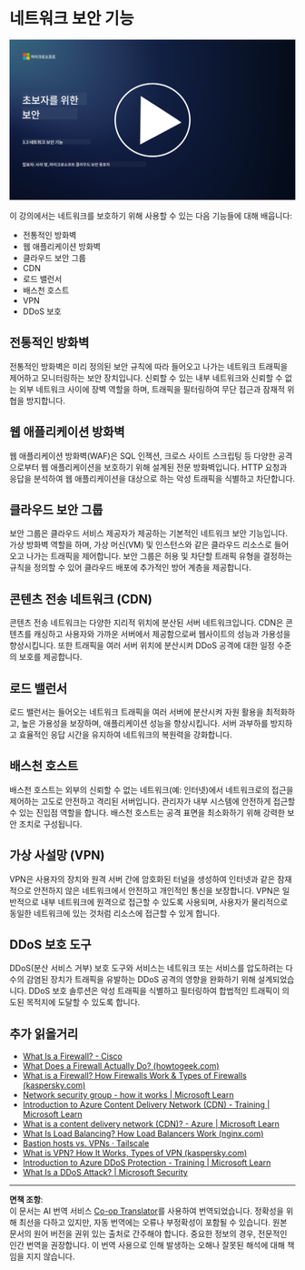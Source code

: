 <!--
CO_OP_TRANSLATOR_METADATA:
{
  "original_hash": "c3aba077bb98eebc925dd58d870229ab",
  "translation_date": "2025-09-03T18:20:25+00:00",
  "source_file": "3.3 Network security capabilities.md",
  "language_code": "ko"
}
-->
# 네트워크 보안 기능

[![Watch the video](../../translated_images/3-3_placeholder.1a1265ccd17434df15e62f7e405fd8fc6a956414505c1266772f33d926e17f22.ko.png)](https://learn-video.azurefd.net/vod/player?id=b2a4a548-d129-4add-ba68-eca416ec65bc)

이 강의에서는 네트워크를 보호하기 위해 사용할 수 있는 다음 기능들에 대해 배웁니다:

 - 전통적인 방화벽
 - 웹 애플리케이션 방화벽
 - 클라우드 보안 그룹
 - CDN
 - 로드 밸런서
 - 배스천 호스트
 - VPN
 - DDoS 보호

## 전통적인 방화벽

전통적인 방화벽은 미리 정의된 보안 규칙에 따라 들어오고 나가는 네트워크 트래픽을 제어하고 모니터링하는 보안 장치입니다. 신뢰할 수 있는 내부 네트워크와 신뢰할 수 없는 외부 네트워크 사이에 장벽 역할을 하며, 트래픽을 필터링하여 무단 접근과 잠재적 위협을 방지합니다.

## 웹 애플리케이션 방화벽

웹 애플리케이션 방화벽(WAF)은 SQL 인젝션, 크로스 사이트 스크립팅 등 다양한 공격으로부터 웹 애플리케이션을 보호하기 위해 설계된 전문 방화벽입니다. HTTP 요청과 응답을 분석하여 웹 애플리케이션을 대상으로 하는 악성 트래픽을 식별하고 차단합니다.

## 클라우드 보안 그룹

보안 그룹은 클라우드 서비스 제공자가 제공하는 기본적인 네트워크 보안 기능입니다. 가상 방화벽 역할을 하며, 가상 머신(VM) 및 인스턴스와 같은 클라우드 리소스로 들어오고 나가는 트래픽을 제어합니다. 보안 그룹은 허용 및 차단할 트래픽 유형을 결정하는 규칙을 정의할 수 있어 클라우드 배포에 추가적인 방어 계층을 제공합니다.

## 콘텐츠 전송 네트워크 (CDN)

콘텐츠 전송 네트워크는 다양한 지리적 위치에 분산된 서버 네트워크입니다. CDN은 콘텐츠를 캐싱하고 사용자와 가까운 서버에서 제공함으로써 웹사이트의 성능과 가용성을 향상시킵니다. 또한 트래픽을 여러 서버 위치에 분산시켜 DDoS 공격에 대한 일정 수준의 보호를 제공합니다.

## 로드 밸런서

로드 밸런서는 들어오는 네트워크 트래픽을 여러 서버에 분산시켜 자원 활용을 최적화하고, 높은 가용성을 보장하며, 애플리케이션 성능을 향상시킵니다. 서버 과부하를 방지하고 효율적인 응답 시간을 유지하여 네트워크의 복원력을 강화합니다.

## 배스천 호스트

배스천 호스트는 외부의 신뢰할 수 없는 네트워크(예: 인터넷)에서 네트워크로의 접근을 제어하는 고도로 안전하고 격리된 서버입니다. 관리자가 내부 시스템에 안전하게 접근할 수 있는 진입점 역할을 합니다. 배스천 호스트는 공격 표면을 최소화하기 위해 강력한 보안 조치로 구성됩니다.

## 가상 사설망 (VPN)

VPN은 사용자의 장치와 원격 서버 간에 암호화된 터널을 생성하여 인터넷과 같은 잠재적으로 안전하지 않은 네트워크에서 안전하고 개인적인 통신을 보장합니다. VPN은 일반적으로 내부 네트워크에 원격으로 접근할 수 있도록 사용되며, 사용자가 물리적으로 동일한 네트워크에 있는 것처럼 리소스에 접근할 수 있게 합니다.

## DDoS 보호 도구

DDoS(분산 서비스 거부) 보호 도구와 서비스는 네트워크 또는 서비스를 압도하려는 다수의 감염된 장치가 트래픽을 유발하는 DDoS 공격의 영향을 완화하기 위해 설계되었습니다. DDoS 보호 솔루션은 악성 트래픽을 식별하고 필터링하여 합법적인 트래픽이 의도된 목적지에 도달할 수 있도록 합니다.

## 추가 읽을거리

- [What Is a Firewall? - Cisco](https://www.cisco.com/c/en/us/products/security/firewalls/what-is-a-firewall.html#~types-of-firewalls)
- [What Does a Firewall Actually Do? (howtogeek.com)](https://www.howtogeek.com/144269/htg-explains-what-firewalls-actually-do/)
- [What is a Firewall? How Firewalls Work & Types of Firewalls (kaspersky.com)](https://www.kaspersky.com/resource-center/definitions/firewall)
- [Network security group - how it works | Microsoft Learn](https://learn.microsoft.com/azure/virtual-network/network-security-group-how-it-works)
- [Introduction to Azure Content Delivery Network (CDN) - Training | Microsoft Learn](https://learn.microsoft.com/training/modules/intro-to-azure-content-delivery-network/?WT.mc_id=academic-96948-sayoung)
- [What is a content delivery network (CDN)? - Azure | Microsoft Learn](https://learn.microsoft.com/azure/cdn/cdn-overview?WT.mc_id=academic-96948-sayoung)
- [What Is Load Balancing? How Load Balancers Work (nginx.com)](https://www.nginx.com/resources/glossary/load-balancing/)
- [Bastion hosts vs. VPNs · Tailscale](https://tailscale.com/learn/bastion-hosts-vs-vpns/)
- [What is VPN? How It Works, Types of VPN (kaspersky.com)](https://www.kaspersky.com/resource-center/definitions/what-is-a-vpn)
- [Introduction to Azure DDoS Protection - Training | Microsoft Learn](https://learn.microsoft.com/training/modules/introduction-azure-ddos-protection/?WT.mc_id=academic-96948-sayoung)
- [What Is a DDoS Attack? | Microsoft Security](https://www.microsoft.com/security/business/security-101/what-is-a-ddos-attack?WT.mc_id=academic-96948-sayoung)

---

**면책 조항**:  
이 문서는 AI 번역 서비스 [Co-op Translator](https://github.com/Azure/co-op-translator)를 사용하여 번역되었습니다. 정확성을 위해 최선을 다하고 있지만, 자동 번역에는 오류나 부정확성이 포함될 수 있습니다. 원본 문서의 원어 버전을 권위 있는 출처로 간주해야 합니다. 중요한 정보의 경우, 전문적인 인간 번역을 권장합니다. 이 번역 사용으로 인해 발생하는 오해나 잘못된 해석에 대해 책임을 지지 않습니다.